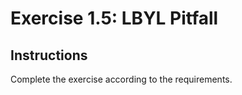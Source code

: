 # Exercise 1.5: LBYL Pitfall

## Instructions

Complete the exercise according to the requirements.
